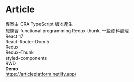 # Article
專案由 CRA TypeScript 版本產生  
想練習 functional programming Redux-thunk, 一些資料處理  
React 17  
React-Router-Dom 5  
Redux  
Redux-Thunk  
styled-components  
RWD  
**Demo**  
https://articleplatform.netlify.app/
